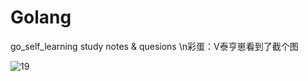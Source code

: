 # Golang
go_self_learning 
study notes &amp; quesions
\n彩蛋：V泰亨崽看到了截个图

![19](https://user-images.githubusercontent.com/124338898/226287054-b1e3c1d9-6ad0-4e86-a4b8-b4ad9eafb48b.jpg)
